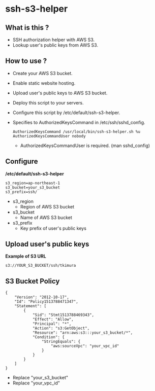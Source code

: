 ssh-s3-helper
====

What is this ?
----

* SSH authorization helper with AWS S3.
* Lookup user's public keys from AWS S3.

How to use ?
----

* Create your AWS S3 bucket.

* Enable static website hosting.

* Upload user's public keys to AWS S3 bucket.

* Deploy this script to your servers.

* Configure this script by /etc/default/ssh-s3-helper.

* Specifies to AuthorizedKeysCommand in /etc/ssh/sshd_config.

    ~~~
    AuthorizedKeysCommand /usr/local/bin/ssh-s3-helper.sh %u
    AuthorizedKeysCommandUser nobody
    ~~~

    * AuthorizedKeysCommandUser is required. (man sshd_config)

Configure
----

**/etc/default/ssh-s3-helper**

~~~
s3_region=ap-northeast-1
s3_bucket=your_s3_bucket
s3_prefix=ssh/
~~~

* s3_region
    * Region of AWS S3 bucket
* s3_bucket
    * Name of AWS S3 bucket
* s3_prefix
    * Key prefix of user's public keys

Upload user's public keys
----

**Example of S3 URL**

~~~
s3://YOUR_S3_BUCKET/ssh/tkimura
~~~


S3 Bucket Policy
----

~~~
{
    "Version": "2012-10-17",
    "Id": "Policy1513788471347",
    "Statement": [
        {
            "Sid": "Stmt1513788469343",
            "Effect": "Allow",
            "Principal": "*",
            "Action": "s3:GetObject",
            "Resource": "arn:aws:s3:::your_s3_bucket/*",
            "Condition": {
                "StringEquals": {
                    "aws:sourceVpc": "your_vpc_id"
                }
            }
        }
    ]
}
~~~

* Replace "your_s3_bucket"
* Replace "your_vpc_id" 


